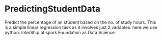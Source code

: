 # PredictingStudentData
Predict the percentage of an student based on the no. of study hours. This is a simple linear regression task as it involves just 2 variables. here we use python.
InterShip at spark Foundation as Data Science
